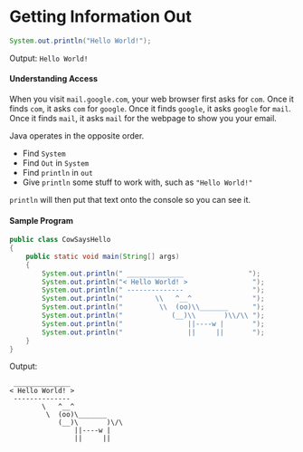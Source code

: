# Getting Information Out

```java
System.out.println("Hello World!");
```

Output: `Hello World!`

#### Understanding Access

When you visit `mail.google.com`, your web browser first asks for `com`. Once it finds `com`, it asks `com` for `google`. Once it finds `google`, it asks `google` for `mail`. Once it finds `mail`, it asks `mail` for the webpage to show you your email.

Java operates in the opposite order.
- Find `System`
- Find `Out` in `System`
- Find `println` in `out`
- Give `println` some stuff to work with, such as `"Hello World!"`

`println` will then put that text onto the console so you can see it.

#### Sample Program

```java
public class CowSaysHello
{
    public static void main(String[] args)
    {
        System.out.println(" ______________                ");
        System.out.println("< Hello World! >                ");
        System.out.println(" --------------                 ");
        System.out.println("        \\   ^__^               ");
        System.out.println("         \\  (oo)\\_______      ");
        System.out.println("            (__)\\       )\\/\\ ");
        System.out.println("                ||----w |       ");
        System.out.println("                ||     ||       ");
    }
}
```

Output:

```
 ______________
< Hello World! >
 --------------
        \   ^__^
         \  (oo)\_______
            (__)\       )\/\
                ||----w |
                ||     ||
```
